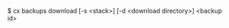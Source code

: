 <!-- post: backups_usage -->


$ cx backups download [-s &lt;stack&gt;] [-d &lt;download directory&gt;] &lt;backup id&gt;
